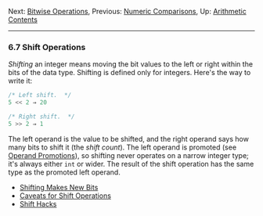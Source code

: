 Next: [Bitwise Operations](Bitwise-Operations.md), Previous: [Numeric
Comparisons](Numeric-Comparisons.md), Up:
[Arithmetic](Arithmetic.md)  
[Contents](index.md#SEC_Contents "Table of contents")  

------------------------------------------------------------------------


### 6.7 Shift Operations 


*Shifting* an integer means moving the bit values to the left or right
within the bits of the data type. Shifting is defined only for integers.
Here's the way to write it:

``` C
/* Left shift.  */
5 << 2 ⇒ 20

/* Right shift.  */
5 >> 2 ⇒ 1
```

The left operand is the value to be shifted, and the right operand says
how many bits to shift it (the *shift count*). The left operand is
promoted (see [Operand Promotions](Operand-Promotions.md)), so
shifting never operates on a narrow integer type; it's always either
`int` or wider. The result of the shift operation has the same type as
the promoted left operand.

-   [Shifting Makes New Bits](Bits-Shifted-In.md)
-   [Caveats for Shift Operations](Shift-Caveats.md)
-   [Shift Hacks](Shift-Hacks.md)
